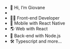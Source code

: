 - 👋 Hi, I’m Giovane
- 
- 👨‍💻 Front-end Developer
- 📲 Mobile with React Native
- 🌎 Web with React
- 📡 Back-end with Node.js
- 🛠️ Typescript and more...
